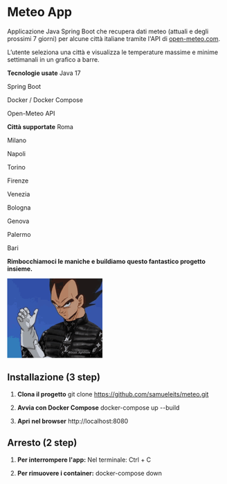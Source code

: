 # Meteo App

Applicazione Java Spring Boot che recupera dati meteo (attuali e degli prossimi 7 giorni) per alcune città italiane tramite l'API di [open-meteo.com](https://open-meteo.com).

L’utente seleziona una città e visualizza le temperature massime e minime settimanali in un grafico a barre.

**Tecnologie usate**
Java 17


Spring Boot


Docker / Docker Compose


Open-Meteo API

**Città supportate**
Roma


Milano


Napoli


Torino


Firenze


Venezia


Bologna


Genova


Palermo


Bari

**Rimbocchiamoci le maniche e buildiamo questo fantastico progetto insieme.**

![Demo GIF](img/drip-vegeta-drip.gif)
   
## Installazione (3 step)

1. **Clona il progetto**
   git clone https://github.com/samueleits/meteo.git

2. **Avvia con Docker Compose**
   docker-compose up --build

3. **Apri nel browser**
  http://localhost:8080

## Arresto (2 step)

1. **Per interrompere l'app:**
Nel terminale: Ctrl + C

2. **Per rimuovere i container:**
docker-compose down
